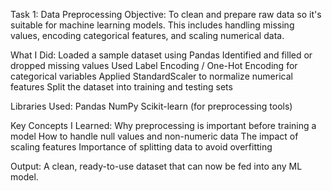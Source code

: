  Task 1: Data Preprocessing
 Objective:
To clean and prepare raw data so it's suitable for machine learning models. This includes handling missing values, encoding categorical features, and scaling numerical data.

What I Did:
Loaded a sample dataset using Pandas
Identified and filled or dropped missing values
Used Label Encoding / One-Hot Encoding for categorical variables
Applied StandardScaler to normalize numerical features
Split the dataset into training and testing sets

Libraries Used:
Pandas
NumPy
Scikit-learn (for preprocessing tools)

Key Concepts I Learned:
Why preprocessing is important before training a model
How to handle null values and non-numeric data
The impact of scaling features
Importance of splitting data to avoid overfitting

Output:
A clean, ready-to-use dataset that can now be fed into any ML model.
